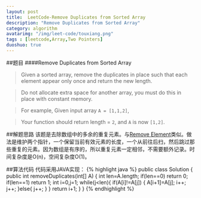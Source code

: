 ```yaml
---
layout: post
title:  LeetCode-Remove Duplicates from Sorted Array
description: "Remove Duplicates from Sorted Array"
category: algorithm
avatarimg: "/img/leet-code/touxiang.png"
tags : [leetcode,Array,Two Pointers]
duoshuo: true
---
```

##题目
####Remove Duplicates from Sorted Array
>Given a sorted array, remove the duplicates in place such that each element appear only once and return the new length.

>Do not allocate extra space for another array, you must do this in place with constant memory.

>For example,
>Given input array `A = [1,1,2]`,

>Your function should return length = `2`, and `A` is now `[1,2]`.

<!-- more -->

##解题思路
该题是去除数组中的多余的重复元素。与[Remove Element][1]类似。做法是维护两个指针，一个保留当前有效元素的长度，一个从前往后扫，然后跳过那些重复的元素。因为数组是有序的，所以重复元素一定相邻，不需要额外记录。时间复杂度是O(n)，空间复杂度O(1)。

##算法代码
代码采用JAVA实现：
{% highlight java %}
public class Solution {
    public int removeDuplicates(int[] A) {
        int len=A.length;
        if(len==0) return 0;
        if(len==1) return 1;
        int i=0,j=1;
        while(j<len){
        	if(A[i]!=A[j])
        	{
        		A[i+1]=A[j];
        		i++;
        		j++;
        	}else{
        		j++;
        	}
        }
        return i+1;
    }
}
{% endhighlight %}

[1]:http://pisxw.com/algorithm/Remove-Element.html
